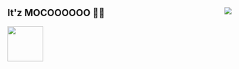 ## It'z MOCOOOOOO 💖✨ <img align="right" src="https://media.discordapp.net/attachments/662625274474659850/783020862404165652/d8p27j1-2b080c34-b5bb-4b30-99c5-cf095817a0a4.png">
<a href="https://github.com/SiddhantManze" title="Github"><img width="80px" src="![github-logo-icon-16175](https://user-images.githubusercontent.com/78675340/136075437-0d2a016c-e0da-4a5a-ad77-49f5224a41f9.jpg)
"></a>
